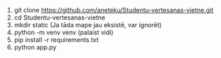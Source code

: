 1. git clone https://github.com/aneteku/Studentu-vertesanas-vietne.git
2. cd Studentu-vertesanas-vietne
3. mkdir static (Ja tāda mape jau eksistē, var ignorēt)
4. python -m venv venv (palaist vidi)
5. pip install -r requirements.txt 
6. python app.py
